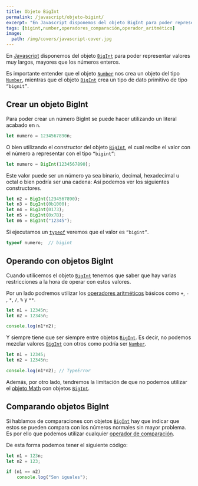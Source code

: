 ```yaml
---
title: Objeto BigInt
permalink: /javascript/objeto-bigint/
excerpt: "En Javascript disponemos del objeto BigInt para poder representar valores muy largos, mayores que los números enteros."
tags: [bigint,number,operadores_comparación,operador_aritmético]
image:
  path: /img/covers/javascript-cover.jpg
---
```


En [Javascript](https://www.manualweb.net/javascript/) disponemos del objeto [`BigInt`](https://www.w3api.com/Javascript/BigInt/) para poder representar valores muy largos, mayores que los números enteros.


Es importante entender que el objeto [`Number`](https://www.w3api.com/Javascript/Number/) nos crea un objeto del tipo [`Number`](https://www.w3api.com/Javascript/Number/), mientras que el objeto [`BigInt`](https://www.w3api.com/Javascript/BigInt/) crea un tipo de dato primitivo de tipo `“bignit”`.


## Crear un objeto BigInt


Para poder crear un número BigInt se puede hacer utilizando un literal acabado en `n`.


```javascript
let numero = 1234567890n;
```


O bien utilizando el constructor del objeto [`BigInt`](https://www.w3api.com/Javascript/BigInt/), el cual recibe el valor con el número a representar con el tipo `“bigint”`:


```javascript
let numero = BigInt(1234567890);
```


Este valor puede ser un número ya sea binario, decimal, hexadecimal u octal o bien podría ser una cadena: Así podemos ver los siguientes constructores.


```javascript
let n2 = BigInt(1234567890);
let n3 = BigInt(0b1000);
let n4 = BigInt(0173);
let n5 = BigInt(0x7B);
let n6 = BigInt("12345");
```


Si ejecutamos un [`typeof`](https://manualweb.net/javascript/otros-operadores-javascript/#operador-typeof) veremos que el valor es `“bigint”`.


```javascript
typeof numero;  // bigint
```


## Operando con objetos BigInt


Cuando utilicemos el objeto [`BigInt`](https://www.w3api.com/Javascript/BigInt/) tenemos que saber que hay varias restricciones a la hora de operar con estos valores.


Por un lado podremos utilizar los [operadores aritméticos](https://manualweb.net/javascript/operadores-aritmeticos/) básicos como `+`, `-` , `*`, `/`, `%` y `**`. 


```javascript
let n1 = 12345n;
let n2 = 12345n;

console.log(n1*n2);
```


Y siempre tiene que ser siempre entre objetos [`BigInt`](https://www.w3api.com/Javascript/BigInt/). Es decir, no podemos mezclar valores [`BigInt`](https://www.w3api.com/Javascript/BigInt/) con otros como podría ser [`Number`](https://www.w3api.com/Javascript/Number/).


```javascript
let n1 = 12345;
let n2 = 12345n;

console.log(n1*n2); // TypeError
```


Además, por otro lado, tendremos la limitación de que no podemos utilizar el [objeto Math](https://manualweb.net/javascript/objeto-math/) con objetos [`BigInt`](https://www.w3api.com/Javascript/BigInt/).


## Comparando objetos BigInt


Si hablamos de comparaciones con objetos [`BigInt`](https://www.w3api.com/Javascript/BigInt/) hay que indicar que estos se pueden compara con los números normales sin mayor problema. Es por ello que podemos utilizar cualquier [operador de comparación](https://manualweb.net/javascript/operadores-de-comparacion/).


De esta forma podemos tener el siguiente código:


```javascript
let n1 = 123n;
let n2 = 123;

if (n1 == n2) 
    console.log("Son iguales");
```

